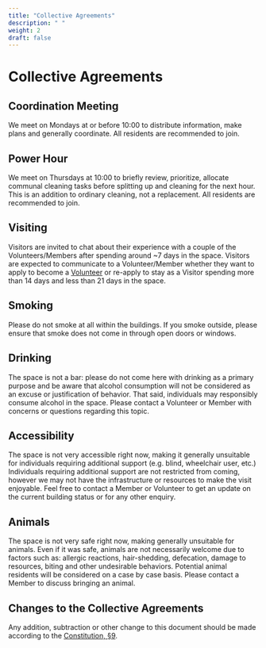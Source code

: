 ```yaml
---
title: "Collective Agreements"
description: " "
weight: 2
draft: false
---
```


# Collective Agreements

## Coordination Meeting
We meet on Mondays at or before 10:00 to distribute information, make plans and generally coordinate. All residents are recommended to join.

## Power Hour
We meet on Thursdays at 10:00 to briefly review, prioritize, allocate communal cleaning tasks before splitting up and cleaning for the next hour. This is an addition to ordinary cleaning, not a replacement. All residents are recommended to join.

## Visiting
Visitors are invited to chat about their experience with a couple of the Volunteers/Members after spending around ~7 days in the space. Visitors are expected to communicate to a Volunteer/Member whether they want to apply to become a [Volunteer](https://gitlab.com/kanthaus/kanthaus.gitlab.io/blob/master/content/docs/constitution.en.md#5-volunteer) or re-apply to stay as a Visitor spending more than 14 days and less than 21 days in the space. 

## Smoking
Please do not smoke at all within the buildings. If you smoke outside, please ensure that smoke does not come in through open doors or windows.

## Drinking
The space is not a bar: please do not come here with drinking as a primary purpose and be aware that alcohol consumption will not be considered as an excuse or justification of behavior. That said, individuals may responsibly consume alcohol in the space. Please contact a Volunteer or Member with concerns or questions regarding this topic.

## Accessibility
The space is not very accessible right now, making it generally unsuitable for individuals requiring additional support (e.g. blind, wheelchair user, etc.) Individuals requiring additional support are not restricted from coming, however we may not have the infrastructure or resources to make the visit enjoyable. Feel free to contact a Member or Volunteer to get an update on the current building status or for any other enquiry.

## Animals
The space is not very safe right now, making generally unsuitable for animals. Even if it was safe, animals are not necessarily welcome due to factors such as: allergic reactions, hair-shedding, defecation, damage to resources, biting and other undesirable behaviors. Potential animal residents will be considered on a case by case basis. Please contact a Member to discuss bringing an animal.

## Changes to the Collective Agreements
Any addition, subtraction or other change to this document should be made according to the [Constitution, §9](https://gitlab.com/kanthaus/kanthaus.gitlab.io/blob/master/content/docs/constitution.en.md#9-changing-the-collective-agreements).
